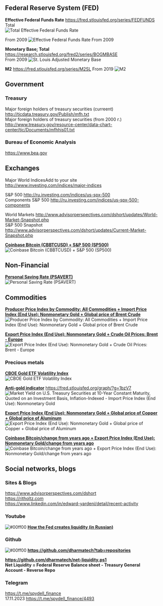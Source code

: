 ## Federal Reserve System (FED)
**Effective Federal Funds Rate** https://fred.stlouisfed.org/series/FEDFUNDS           
Total        
![Total Effective Federal Funds Rate](https://fred.stlouisfed.org/graph/fredgraph.png?g=1aSO3)

From 2009
![Effective Federal Funds Rate From 2009](https://fred.stlouisfed.org/graph/fredgraph.png?g=1bv4s)

      
**Monetary Base; Total** https://research.stlouisfed.org/fred2/series/BOGMBASE                   
From 2009
![St. Louis Adjusted Monetary Base](https://fred.stlouisfed.org/graph/fredgraph.png?g=1bv8o)
      
**M2** https://fred.stlouisfed.org/series/M2SL
From 2019
![M2](https://fred.stlouisfed.org/graph/fredgraph.png?g=1bv8t)                   

## Government
### Treasury
Major foreign holders of treasury securities (curreent) http://ticdata.treasury.gov/Publish/mfh.txt                       
Major foreign holders of treasury securities (from 2000 г.) http://www.treasury.gov/resource-center/data-chart-center/tic/Documents/mfhhis01.txt

### Bureau of Economic Analysis                  
https://www.bea.gov             

## Exchanges
Major World IndicesAdd to your site http://www.investing.com/indices/major-indices             

S&P 500 http://ru.investing.com/indices/us-spx-500                
Components S&P 500 http://ru.investing.com/indices/us-spx-500-components              

World Markets http://www.advisorperspectives.com/dshort/updates/World-Market-Snapshot.php                   
S&P 500 Snapshot http://www.advisorperspectives.com/dshort/updates/Current-Market-Snapshot.php                   

**[Coinbase Bitcoin  (CBBTCUSD) + S&P 500  (SP500)](https://fred.stlouisfed.org/graph/?g=1bA0G)**
![Coinbase Bitcoin  (CBBTCUSD) + S&P 500  (SP500)](https://fred.stlouisfed.org/graph/fredgraph.png?g=1bA0G)

## Non-Financial                    
**[Personal Saving Rate (PSAVERT)](https://fred.stlouisfed.org/graph/?g=1bzYB)**                      
![Personal Saving Rate (PSAVERT)](https://fred.stlouisfed.org/graph/fredgraph.png?g=1bzYB)                      

## Commodities
**[Producer Price Index by Commodity: All Commodities + Import Price Index (End Use): Nonmonetary Gold  + Global price of Brent Crude](https://fred.stlouisfed.org/graph/?g=1bAoz)**
![Producer Price Index by Commodity: All Commodities + Import Price Index (End Use): Nonmonetary Gold  + Global price of Brent Crude](https://fred.stlouisfed.org/graph/fredgraph.png?g=1bAoz)


**[Export Price Index (End Use): Nonmonetary Gold  + Crude Oil Prices: Brent - Europe](https://fred.stlouisfed.org/graph/?g=1bzXD)**              
![Export Price Index (End Use): Nonmonetary Gold  + Crude Oil Prices: Brent - Europe](https://fred.stlouisfed.org/graph/fredgraph.png?g=1bzXD)         

### Precious metals
**[CBOE Gold ETF Volatility Index](https://fred.stlouisfed.org/graph/?g=1bzVn)**                     
![CBOE Gold ETF Volatility Index](https://fred.stlouisfed.org/graph/fredgraph.png?g=1bzVn)               

**[Anti-gold indicator](https://iv-g.livejournal.com/1460002.html)**  https://fred.stlouisfed.org/graph/?g=1bzV7                         
![Market Yield on U.S. Treasury Securities at 10-Year Constant Maturity, Quoted on an Investment Basis, Inflation-Indexed  - Import Price Index (End Use): Nonmonetary Gold](https://fred.stlouisfed.org/graph/fredgraph.png?g=1bzV7)                                 

**[Export Price Index (End Use): Nonmonetary Gold + Global price of Copper + Global price of Aluminum](https://fred.stlouisfed.org/graph/?g=1bzW5)**
![Export Price Index (End Use): Nonmonetary Gold + Global price of Copper + Global price of Aluminum](https://fred.stlouisfed.org/graph/fredgraph.png?g=1bzW5)
          
**[Coinbase Bitcoin/change from years ago + Export Price Index (End Use): Nonmonetary Gold/change from years ago](https://fred.stlouisfed.org/graph/?g=1bzYu)**            
![Coinbase Bitcoin/change from years ago + Export Price Index (End Use): Nonmonetary Gold/change from years ago](https://fred.stlouisfed.org/graph/fredgraph.png?g=1bzYu)                
                    
## Social networks, blogs
### Sites & Blogs     
https://www.advisorperspectives.com/dshort                 
https://ritholtz.com                      
https://www.linkedin.com/in/edward-yardeni/detail/recent-activity              

   
### Youtube
![#00ff00](https://placehold.co/15x15/00ff00/00ff00.png) **[How the Fed creates liquidity (in Russian)](https://www.youtube.com/watch?v=cOWLf-Vdhmw&t=1980s)**

### Github                
![#00ff00](https://placehold.co/15x15/00ff00/00ff00.png) **https://github.com/dharmatech?tab=repositories**                    

**https://github.com/dharmatech/net-liquidity.ps1**                     
**Net Liquidity = Federal Reserve Balance sheet - Treasury General Account - Reverse Repo**

### Telegram        
https://t.me/spydell_finance          
17.11.2023 https://t.me/spydell_finance/4493             
